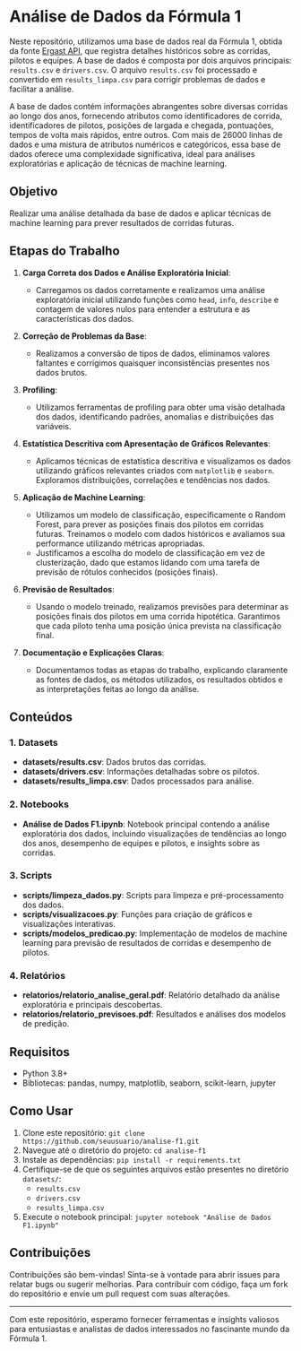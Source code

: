 # Análise de Dados da Fórmula 1

Neste repositório, utilizamos uma base de dados real da Fórmula 1, obtida da fonte [Ergast API](https://ergast.com/api/f1?limit=30&offset=60), que registra detalhes históricos sobre as corridas, pilotos e equipes. A base de dados é composta por dois arquivos principais: `results.csv` e `drivers.csv`. O arquivo `results.csv` foi processado e convertido em `results_limpa.csv` para corrigir problemas de dados e facilitar a análise.

A base de dados contém informações abrangentes sobre diversas corridas ao longo dos anos, fornecendo atributos como identificadores de corrida, identificadores de pilotos, posições de largada e chegada, pontuações, tempos de volta mais rápidos, entre outros. Com mais de 26000 linhas de dados e uma mistura de atributos numéricos e categóricos, essa base de dados oferece uma complexidade significativa, ideal para análises exploratórias e aplicação de técnicas de machine learning.

## Objetivo

Realizar uma análise detalhada da base de dados e aplicar técnicas de machine learning para prever resultados de corridas futuras.

## Etapas do Trabalho

1. **Carga Correta dos Dados e Análise Exploratória Inicial**:
   - Carregamos os dados corretamente e realizamos uma análise exploratória inicial utilizando funções como `head`, `info`, `describe` e contagem de valores nulos para entender a estrutura e as características dos dados.

2. **Correção de Problemas da Base**:
   - Realizamos a conversão de tipos de dados, eliminamos valores faltantes e corrigimos quaisquer inconsistências presentes nos dados brutos.

3. **Profiling**:
   - Utilizamos ferramentas de profiling para obter uma visão detalhada dos dados, identificando padrões, anomalias e distribuições das variáveis.

4. **Estatística Descritiva com Apresentação de Gráficos Relevantes**:
   - Aplicamos técnicas de estatística descritiva e visualizamos os dados utilizando gráficos relevantes criados com `matplotlib` e `seaborn`. Exploramos distribuições, correlações e tendências nos dados.

5. **Aplicação de Machine Learning**:
   - Utilizamos um modelo de classificação, especificamente o Random Forest, para prever as posições finais dos pilotos em corridas futuras. Treinamos o modelo com dados históricos e avaliamos sua performance utilizando métricas apropriadas.
   - Justificamos a escolha do modelo de classificação em vez de clusterização, dado que estamos lidando com uma tarefa de previsão de rótulos conhecidos (posições finais).

6. **Previsão de Resultados**:
   - Usando o modelo treinado, realizamos previsões para determinar as posições finais dos pilotos em uma corrida hipotética. Garantimos que cada piloto tenha uma posição única prevista na classificação final.

7. **Documentação e Explicações Claras**:
   - Documentamos todas as etapas do trabalho, explicando claramente as fontes de dados, os métodos utilizados, os resultados obtidos e as interpretações feitas ao longo da análise.

## Conteúdos

### 1. Datasets
- **datasets/results.csv**: Dados brutos das corridas.
- **datasets/drivers.csv**: Informações detalhadas sobre os pilotos.
- **datasets/results_limpa.csv**: Dados processados para análise.

### 2. Notebooks
- **Análise de Dados F1.ipynb**: Notebook principal contendo a análise exploratória dos dados, incluindo visualizações de tendências ao longo dos anos, desempenho de equipes e pilotos, e insights sobre as corridas.

### 3. Scripts
- **scripts/limpeza_dados.py**: Scripts para limpeza e pré-processamento dos dados.
- **scripts/visualizacoes.py**: Funções para criação de gráficos e visualizações interativas.
- **scripts/modelos_predicao.py**: Implementação de modelos de machine learning para previsão de resultados de corridas e desempenho de pilotos.

### 4. Relatórios
- **relatorios/relatorio_analise_geral.pdf**: Relatório detalhado da análise exploratória e principais descobertas.
- **relatorios/relatorio_previsoes.pdf**: Resultados e análises dos modelos de predição.

## Requisitos
- Python 3.8+
- Bibliotecas: pandas, numpy, matplotlib, seaborn, scikit-learn, jupyter

## Como Usar
1. Clone este repositório: `git clone https://github.com/seuusuario/analise-f1.git`
2. Navegue até o diretório do projeto: `cd analise-f1`
3. Instale as dependências: `pip install -r requirements.txt`
4. Certifique-se de que os seguintes arquivos estão presentes no diretório `datasets/`:
   - `results.csv`
   - `drivers.csv`
   - `results_limpa.csv`
5. Execute o notebook principal: `jupyter notebook "Análise de Dados F1.ipynb"`

## Contribuições
Contribuições são bem-vindas! Sinta-se à vontade para abrir issues para relatar bugs ou sugerir melhorias. Para contribuir com código, faça um fork do repositório e envie um pull request com suas alterações.

---

Com este repositório, esperamo fornecer ferramentas e insights valiosos para entusiastas e analistas de dados interessados no fascinante mundo da Fórmula 1.
